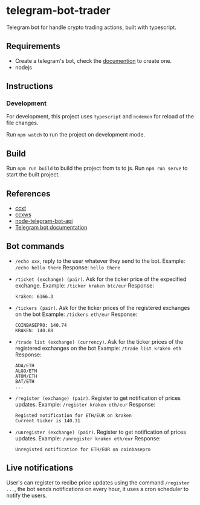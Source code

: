 # telegram-bot-trader

Telegram bot for handle crypto trading actions, built with typescript.

## Requirements

- Create a telegram's bot, check the [documention](https://core.telegram.org/bots#3-how-do-i-create-a-bot) to create one.
- nodejs

## Instructions

### Development

For development, this project uses `typescript` and `nodemon` for reload of the file changes.

Run `npm watch` to run the project on development mode.

## Build

Run `npm run build` to build the project from ts to js.
Run `npm run serve` to start the built project.

## References

- [ccxt](https://github.com/ccxt/ccxt)
- [ccxws](https://github.com/altangent/ccxws)
- [node-telegram-bot-api](https://github.com/yagop/node-telegram-bot-api)
- [Telegram bot documentation](https://core.telegram.org/bots)

## Bot commands

- `/echo xxx`, reply to the user whatever they send to the bot.
  Example: `/echo hello there`
  Response: `hello there`

- `/ticket (exchange) (pair)`. Ask for the ticker price of the expecified exchange.
  Example: `/ticker kraken btc/eur`
  Response: 
  ```
  kraken: 6166.3
  ```

- `/tickers (pair)`. Ask for the ticker prices of the registered exchanges on the bot
  Example: `/tickers eth/eur`
  Response:
  ```
  COINBASEPRO: 140.74
  KRAKEN: 140.88
  ```

- `/trade list (exchange) (currency)`. Ask for the ticker prices of the registered exchanges on the bot
  Example: `/trade list kraken eth`
  Response:
  ```
  ADA/ETH
  ALGO/ETH
  ATOM/ETH
  BAT/ETH
  ...
  ```

- `/register (exchange) (pair)`. Register to get notification of prices updates.
  Example: `/register kraken eth/eur`
  Response:
  ```
  Registed notification for ETH/EUR on kraken
  Current ticker is 140.31
  ```

- `/unregister (exchange) (pair)`. Register to get notification of prices updates.
  Example: `/unregister kraken eth/eur`
  Response:
  ```
  Unregisted notification for ETH/EUR on coinbasepro
  ```

## Live notifications

User's can register to recibe price updates using the command `/register ...`, the bot sends notifications on every hour, it uses a cron scheduler to notify the users. 